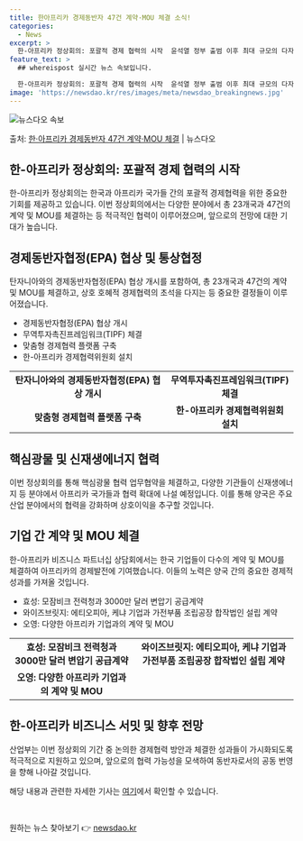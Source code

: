 ```yaml
---
title: 한아프리카 경제동반자 47건 계약·MOU 체결 소식!
categories:
  - News
excerpt: >
  한-아프리카 정상회의: 포괄적 경제 협력의 시작  윤석열 정부 출범 이후 최대 규모의 다자정상회담이자 우리나…
feature_text: >
  ## whereispost 실시간 뉴스 속보입니다.

  한-아프리카 정상회의: 포괄적 경제 협력의 시작  윤석열 정부 출범 이후 최대 규모의 다자정상회담이자 우리나…
image: 'https://newsdao.kr/res/images/meta/newsdao_breakingnews.jpg'
---
```


![뉴스다오 속보](https://newsdao.kr/res/images/meta/newsdao_breakingnews.jpg)

<p>출처: <a href="https://newsdao.kr/4132" rel="dofollow">한·아프리카 경제동반자 47건 계약·MOU 체결</a> | 뉴스다오</p>

<h2 data-ke-size="size26">한-아프리카 정상회의: 포괄적 경제 협력의 시작</h2>
<p data-ke-size="size16">한-아프리카 정상회의는 한국과 아프리카 국가들 간의 포괄적 경제협력을 위한 중요한 기회를 제공하고 있습니다. 이번 정상회의에서는 다양한 분야에서 총 23개국과 47건의 계약 및 MOU를 체결하는 등 적극적인 협력이 이루어졌으며, 앞으로의 전망에 대한 기대가 높습니다.</p>

<h2 data-ke-size="size23">경제동반자협정(EPA) 협상 및 통상협정</h2>
<p data-ke-size="size16">탄자니아와의 경제동반자협정(EPA) 협상 개시를 포함하여, 총 23개국과 47건의 계약 및 MOU를 체결하고, 상호 호혜적 경제협력의 초석을 다지는 등 중요한 결정들이 이루어졌습니다.</p>
<ul>
<li>경제동반자협정(EPA) 협상 개시</li>
<li>무역투자촉진프레임워크(TIPF) 체결</li>
<li>맞춤형 경제협력 플랫폼 구축</li>
<li>한-아프리카 경제협력위원회 설치</li>
</ul>

<table>
  <tr>
    <td style="text-align: center; height: 17px;"><b>탄자니아와의 경제동반자협정(EPA) 협상 개시</b></td>
    <td style="text-align: center; height: 17px;"><b>무역투자촉진프레임워크(TIPF) 체결</b></td>
  </tr>
  <tr>
    <td style="text-align: center; height: 17px;"><b>맞춤형 경제협력 플랫폼 구축</b></td>
    <td style="text-align: center; height: 17px;"><b>한-아프리카 경제협력위원회 설치</b></td>
  </tr>
</table>

<h2 data-ke-size="size23">핵심광물 및 신재생에너지 협력</h2>
<p data-ke-size="size16">이번 정상회의를 통해 핵심광물 협력 업무협약을 체결하고, 다양한 기관들이 신재생에너지 등 분야에서 아프리카 국가들과 협력 확대에 나설 예정입니다. 이를 통해 양국은 주요 산업 분야에서의 협력을 강화하며 상호이익을 추구할 것입니다.</p>

<h2 data-ke-size="size23">기업 간 계약 및 MOU 체결</h2>
<p data-ke-size="size16">한-아프리카 비즈니스 파트너십 상담회에서는 한국 기업들이 다수의 계약 및 MOU를 체결하여 아프리카의 경제발전에 기여했습니다. 이들의 노력은 양국 간의 중요한 경제적 성과를 가져올 것입니다.</p>
<ul>
<li>효성: 모잠비크 전력청과 3000만 달러 변압기 공급계약</li>
<li>와이즈브릿지: 에티오피아, 케냐 기업과 가전부품 조립공장 합작법인 설립 계약</li>
<li>오영: 다양한 아프리카 기업과의 계약 및 MOU</li>
</ul>

<table>
  <tr>
    <td style="text-align: center; height: 17px;"><b>효성: 모잠비크 전력청과 3000만 달러 변압기 공급계약</b></td>
    <td style="text-align: center; height: 17px;"><b>와이즈브릿지: 에티오피아, 케냐 기업과 가전부품 조립공장 합작법인 설립 계약</b></td>
  </tr>
  <tr>
    <td style="text-align: center; height: 17px;"><b>오영: 다양한 아프리카 기업과의 계약 및 MOU</b></td>
    <td style="text-align: center; height: 17px;"><b></b></td>
  </tr>
</table>

<h2 data-ke-size="size23">한-아프리카 비즈니스 서밋 및 향후 전망</h2>
<p data-ke-size="size16">산업부는 이번 정상회의 기간 중 논의한 경제협력 방안과 체결한 성과들이 가시화되도록 적극적으로 지원하고 있으며, 앞으로의 협력 가능성을 모색하여 동반자로서의 공동 번영을 향해 나아갈 것입니다.</p>

해당 내용과 관련한 자세한 기사는 <a href="https://newsdao.kr/4132" target="_blank">여기</a>에서 확인할 수 있습니다.

<p data-ke-size="size16">&nbsp;</p> 

원하는 뉴스 찾아보기 👉 <a href="https://newsdao.kr" rel="dofollow">newsdao.kr</a>


